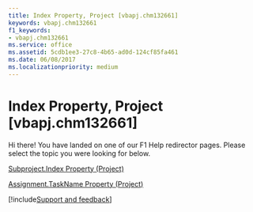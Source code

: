 ```yaml
---
title: Index Property, Project [vbapj.chm132661]
keywords: vbapj.chm132661
f1_keywords:
- vbapj.chm132661
ms.service: office
ms.assetid: 5cdb1ee3-27c8-4b65-ad0d-124cf85fa461
ms.date: 06/08/2017
ms.localizationpriority: medium
---
```



# Index Property, Project [vbapj.chm132661]

Hi there! You have landed on one of our F1 Help redirector pages. Please select the topic you were looking for below.

[Subproject.Index Property (Project)](https://msdn.microsoft.com/library/90cb228c-e757-3826-7735-5ff169477171%28Office.15%29.aspx)

[Assignment.TaskName Property (Project)](https://msdn.microsoft.com/library/9fb4480c-520d-1a8b-a07f-b83497e07467%28Office.15%29.aspx)

[!include[Support and feedback](~/includes/feedback-boilerplate.md)]